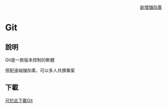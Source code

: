 <p align="right"><a href="步驟使用說明-新增遠端儲存庫.md">新增儲存庫</a></p>

# Git
## 說明
Git是一款版本控制的軟體

搭配遠端儲存庫，可以多人共撰專案

## 下載
<a href="https://git-scm.com">可於此下載Git</a>

